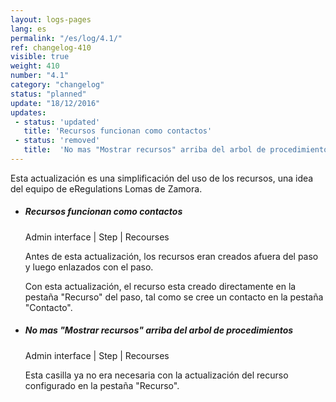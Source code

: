 ```yaml
---
layout: logs-pages
lang: es
permalink: "/es/log/4.1/"
ref: changelog-410
visible: true
weight: 410
number: "4.1"
category: "changelog"
status: "planned"
update: "18/12/2016"
updates:
 - status: 'updated'
   title: 'Recursos funcionan como contactos'
 - status: 'removed'
   title:  'No mas "Mostrar recursos" arriba del arbol de procedimientos'
---
```


<p class="alert alert-warning">Esta actualización es una simplificación del uso de los recursos, una idea del equipo de eRegulations Lomas de Zamora.</p>
<ul class="list-view">
  <li>
    <h5>Recursos funcionan como contactos</h5>
    <p class="meta-data">Admin interface | Step | Recourses</p>
    <p>Antes de esta actualización, los recursos eran creados afuera del paso y luego enlazados con el paso.</p>
    <p>Con esta actualización, el recurso esta creado directamente en la pestaña "Recurso" del paso, tal como se cree un contacto en la pestaña "Contacto".</p>
  </li>  
  <li>
    <h5>No mas "Mostrar recursos" arriba del arbol de procedimientos</h5>
    <p class="meta-data">Admin interface | Step | Recourses</p>
    <p>Esta casilla ya no era necesaria con la actualización del recurso configurado en la pestaña "Recurso".</p>
  </li>
</ul>

